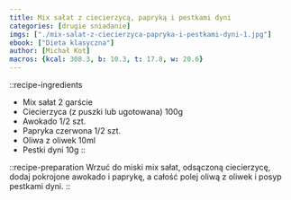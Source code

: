 ```yaml
---
title: Mix sałat z ciecierzycą, papryką i pestkami dyni
categories: [drugie sniadanie]
imgs: ["./mix-salat-z-ciecierzyca-papryka-i-pestkami-dyni-1.jpg"]
ebook: ["Dieta klasyczna"]
author: [Michał Kot]
macros: {kcal: 308.3, b: 10.3, t: 17.8, w: 20.6}
---
```

::recipe-ingredients
- Mix sałat 2 garście
- Ciecierzyca (z puszki lub ugotowana) 100g
- Awokado 1/2 szt.
- Papryka czerwona 1/2 szt.
- Oliwa z oliwek 10ml
- Pestki dyni 10g
::

::recipe-preparation
Wrzuć do miski mix sałat, odsączoną ciecierzycę, dodaj pokrojone awokado i paprykę, a całość polej oliwą z oliwek i posyp pestkami dyni.
::